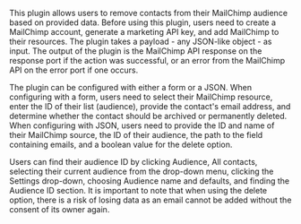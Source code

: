 This plugin allows users to remove contacts from their MailChimp audience based on provided data. Before using this plugin, users need to create a MailChimp account, generate a marketing API key, and add MailChimp to their resources. The plugin takes a payload - any JSON-like object - as input. The output of the plugin is the MailChimp API response on the response port if the action was successful, or an error from the MailChimp API on the error port if one occurs. 

The plugin can be configured with either a form or a JSON. When configuring with a form, users need to select their MailChimp resource, enter the ID of their list (audience), provide the contact's email address, and determine whether the contact should be archived or permanently deleted. When configuring with JSON, users need to provide the ID and name of their MailChimp source, the ID of their audience, the path to the field containing emails, and a boolean value for the delete option. 

Users can find their audience ID by clicking Audience, All contacts, selecting their current audience from the drop-down menu, clicking the Settings drop-down, choosing Audience name and defaults, and finding the Audience ID section. It is important to note that when using the delete option, there is a risk of losing data as an email cannot be added without the consent of its owner again.